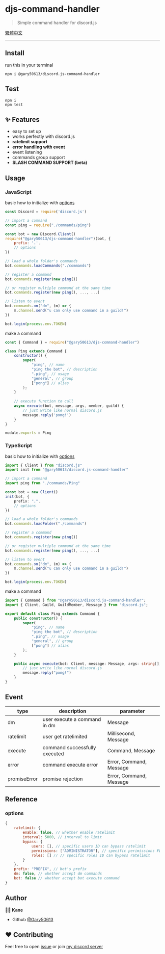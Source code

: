 # djs-command-handler
> Simple command handler for discord.js

[繁體中文](doc/README-zh.md)

***

## Install
run this in your terminal
```shell
npm i @gary50613/discord.js-command-handler
```

## Test
```shell
npm i
npm test
```

## ✨ Features

- easy to set up
- works perfectly with discord.js
- **ratelimit support**
- **error handling with event**
- event listening
- commands group support
- **SLASH COMMAND SUPPORT (beta)**

## Usage

### JavaScript
basic how to initialize with [options](#options)
```js
const Discord = require('discord.js')

// import a command
const ping = require("./commands/ping")

const bot = new Discord.Client()
require("@gary50613/djs-command-handler")(bot, {
	prefix: '.',
	// options
})

// load a whole folder's commands
bot.commands.loadCommands("./commands")

// register a command
bot.commands.register(new ping())

// or register multiple command at the same time
bot.commands.register(new ping(), ..., ...)

// listen to event
bot.commands.on("dm", (m) => {
    m.channel.send("u can only use command in a guild!")
})

bot.login(process.env.TOKEN)
```

make a command
```js
const { Command } = require("@gary50613/djs-command-handler")

class Ping extends Command {
    constructor() {
        super(
            "ping", // name
            "ping the bot", // description
            ".ping", // usage
            "general", // group
            ["pong"] // alias
        );
    }
    
    // execute function to call
    async execute(bot, message, args, member, guild) {
        // just write like normal discord.js
        message.reply('pong!')
    }
}

module.exports = Ping
```

### TypeScript
basic how to initialize with [options](#options)
```ts
import { Client } from "discord.js"
import init from "@gary50613/discord.js-command-handler"

// import a command
import ping from "./commands/Ping"

const bot = new Client()
init(bot, {
    prefix: ".",
    // options
})

// load a whole folder's commands
bot.commands.loadFolder("./commands")

// register a command
bot.commands.register(new ping())

// or register multiple command at the same time
bot.commands.register(new ping(), ..., ...)

// listen to event
bot.commands.on("dm", (m) => {
    m.channel.send("u can only use command in a guild!")
})

bot.login(process.env.TOKEN)
```

make a command
```ts
import { Command } from "@gary50613/discord.js-command-handler";
import { Client, Guild, GuildMember, Message } from "discord.js";

export default class Ping extends Command {
    public constructor() {
        super(
            "ping", // name
            "ping the bot", // description
            ".ping", // usage
            "general", // group
            ["pong"] // alias
        );
    }

    public async execute(bot: Client, message: Message, args: string[], member: GuildMember, guild: Guild) {
        // just write like normal discord.js
        message.reply("pong!")
    }
}
```


## Event
type | description | parameter
---|---|---
dm | user execute a command in dm | Message
ratelimit | user get ratelimited | Millisecond, Message
execute | command successfully executed | Command, Message
error | command execute error | Error, Command, Message
promiseError | promise rejection | Error, Command, Message

## Reference
### options
```js
{
    ratelimit: {
        enable: false, // whether enable ratelimit
        interval: 5000, // interval to limit
        bypass: {
            users: [], // specific users ID can bypass ratelimit 
            permissions: ["ADMINISTRATOR"], // specific perimissions FLAG can bypass ratelimit
            roles: [] // // specific roles ID can bypass ratelimit
        }
    },
    prefix: "PREFIX", // bot's prefix
    dm: false, // whether accept dm commands
    bot: false // whether accept bot execute command  
}
```

## Author
🧑‍💻 **Kane**
- Github [@Gary50613](https://github.com/Gary50613)

## ❤️ Contributing
Feel free to open [issue](https://github.com/Gary50613/discordjs-command-handler/issues)
or join [my discord server](https://discord.gg/ct2ufag)